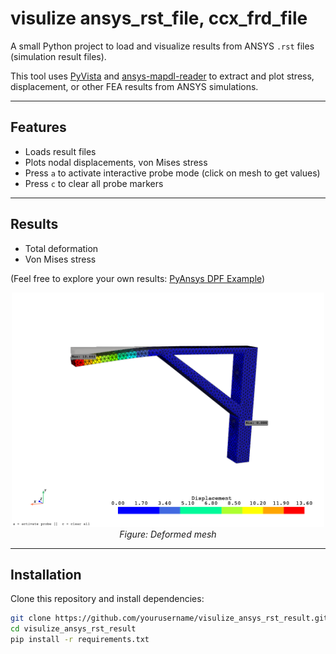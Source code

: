 # visulize ansys_rst_file, ccx_frd_file

A small Python project to load and visualize results from ANSYS `.rst` files (simulation result files).

This tool uses [PyVista](https://github.com/pyvista/pyvista) and [ansys-mapdl-reader](https://github.com/pyansys/ansys-mapdl-reader) to extract and plot stress, displacement, or other FEA results from ANSYS simulations.

---

## Features
- Loads result files
- Plots nodal displacements, von Mises stress
- Press `a` to activate interactive probe mode (click on mesh to get values)
- Press `c` to clear all probe markers

---
## Results

- Total deformation
- Von Mises stress

(Feel free to explore your own results: [PyAnsys DPF Example](https://mapdl.docs.pyansys.com/version/stable/examples/gallery_examples/00-mapdl-examples/basic_dpf_example.html))
<p align="center">
  <img src="examples/example.png" width="500"/>
  <br>
  <em>Figure: Deformed mesh </em>
</p>

---
## Installation
Clone this repository and install dependencies:

```bash
git clone https://github.com/yourusername/visulize_ansys_rst_result.git
cd visulize_ansys_rst_result
pip install -r requirements.txt

